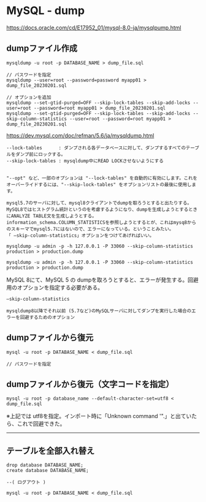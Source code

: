 # MySQL - dump
<https://docs.oracle.com/cd/E17952_01/mysql-8.0-ja/mysqlpump.html>

## dumpファイル作成
```
mysqldump -u root -p DATABASE_NAME > dump_file.sql 

// パスワードを指定
mysqldump --user=root --password=password myapp01 > dump_file_20230201.sql

// オプションを追加
mysqldump --set-gtid-purged=OFF --skip-lock-tables --skip-add-locks --user=root --password=root myapp01 > dump_file_20230201.sql
mysqldump --set-gtid-purged=OFF --skip-lock-tables --skip-add-locks --skip-column-statistics --user=root --password=root myapp01 > dump_file_20230201.sql
```


<https://dev.mysql.com/doc/refman/5.6/ja/mysqldump.html>
```
--lock-tables      : ダンプされる各データベースに対して、ダンプするすべてのテーブルをダンプ前にロックする。
--skip-lock-tables : mysqldump中にREAD LOCKさせないようにする


"--opt" など、一部のオプションは "--lock-tables" を自動的に有効にします。これをオーバーライドするには、"--skip-lock-tables" をオプションリストの最後に使用します。
```


```
mysql5.7のサーバに対して、mysql8クライアントでdumpを取ろうとすると出たりする。
MySQL8ではヒストグラム統計というのを考慮するようになり、dumpを生成しようとするときにANALYZE TABLE文を生成しようとする。
information_schema.COLUMN_STATISTICSを参照しようとするとが、これはmysq8からのスキーマでmysql5.7にはないので、エラーになっている。ということみたい。
「 –skip-column-statistics」オプションをつけてあげればいい。

mysqldump -u admin -p -h 127.0.0.1 -P 33060 --skip-column-statistics production > production.dump

mysqldump -u admin -p -h 127.0.0.1 -P 33060 --skip-column-statistics production > production.dump
```

MySQL 8にて、MySQL 5 の dumpを取ろうとすると、エラーが発生する。回避用のオプションを指定する必要がある。
```
–skip-column-statistics

mysqldump8以降でそれ以前 (5.7など)のMySQLサーバに対してダンプを実行した場合のエラーを回避するためのオプション
```


## dumpファイルから復元
```
mysql -u root -p DATABASE_NAME < dump_file.sql 

// パスワードを指定

```

## dumpファイルから復元（文字コードを指定）
```
mysql -u root -p database_name --default-character-set=utf8 < dump_file.sql 
```
※上記では utf8を指定。インポート時に「Unknown command '\".」と出ていたら、これで回避できた。


____________________________________________________________________________________________
## テーブルを全部入れ替え
```
drop database DATABASE_NAME;
create database DATABASE_NAME;

--( ログアウト )

mysql -u root -p DATABASE_NAME < dump_file.sql
```





